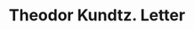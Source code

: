 ---
doi: 10.7916/D8C267GK
date_other: '1912'
date_other_textual: '1912'
form: correspondence
genre:
- Letters (correspondence)
name:
- Theodor Kundtz
object_in_context_url: https://biggert.cul.columbia.edu/items/view/ave_biggert_00460
subject_hierarchical_geographic:
- Boston, Massachusetts, United States
subject_name:
- Theodor Kundtz
title: Theodor Kundtz. Letter
sort_title: Theodor Kundtz. Letter
call_number: ave_biggert_00460
coordinates:
- 42.35805555555556,-71.06361111111111
pid: ave_biggert_00460
identifiers: ave_biggert_00460
thumbnail: https://derivativo-1.library.columbia.edu/iiif/2/ldpd:344111/full/!256,256/0/native.jpg
permalink: "/biggert/ave_biggert_00460/"
layout: iiif-image-page
---